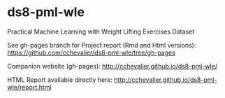 # ds8-pml-wle
Practical Machine Learning with Weight Lifting Exercises Dataset

See gh-pages branch for Project report (Rmd and Html versions):   
https://github.com/cchevalier/ds8-pml-wle/tree/gh-pages

Companion website (gh-pages): http://cchevalier.github.io/ds8-pml-wle/

HTML Report available directly here: http://cchevalier.github.io/ds8-pml-wle/report.html
